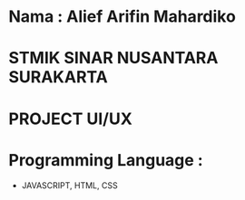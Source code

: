 # Nama : Alief Arifin Mahardiko
# STMIK SINAR NUSANTARA SURAKARTA
# PROJECT UI/UX
# Programming Language : 
- JAVASCRIPT, HTML, CSS
